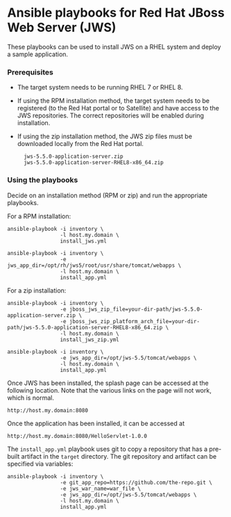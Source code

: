 # Ansible playbooks for Red Hat JBoss Web Server (JWS)

These playbooks can be used to install JWS on a RHEL system and deploy a sample application.

### Prerequisites

* The target system needs to be running RHEL 7 or RHEL 8.
* If using the RPM installation method, the target system needs to be registered (to the Red Hat portal or to Satellite) and have access to the JWS repositories.  The correct repositories will be enabled during installation.
* If using the zip installation method, the JWS zip files must be downloaded locally from the Red Hat portal.

        jws-5.5.0-application-server.zip
        jws-5.5.0-application-server-RHEL8-x86_64.zip

### Using the playbooks

Decide on an installation method (RPM or zip) and run the appropriate playbooks.

For a RPM installation:

    ansible-playbook -i inventory \
                     -l host.my.domain \
                     install_jws.yml

    ansible-playbook -i inventory \
                     -e jws_app_dir=/opt/rh/jws5/root/usr/share/tomcat/webapps \
                     -l host.my.domain \
                     install_app.yml

For a zip installation:

    ansible-playbook -i inventory \
                     -e jboss_jws_zip_file=your-dir-path/jws-5.5.0-application-server.zip \
                     -e jboss_jws_zip_platform_arch_file=your-dir-path/jws-5.5.0-application-server-RHEL8-x86_64.zip \
                     -l host.my.domain \
                     install_jws_zip.yml

    ansible-playbook -i inventory \
                     -e jws_app_dir=/opt/jws-5.5/tomcat/webapps \
                     -l host.my.domain \
                     install_app.yml

Once JWS has been installed, the splash page can be accessed at the following location.  Note that the various links on the page will not work, which is normal.

    http://host.my.domain:8080

Once the application has been installed, it can be accessed at

    http://host.my.domain:8080/HelloServlet-1.0.0

The `install_app.yml` playbook uses git to copy a repository that has a pre-built artifact in the `target` directory.  The git repository and artifact can be specified via variables:

    ansible-playbook -i inventory \
                     -e git_app_repo=https://github.com/the-repo.git \
                     -e jws_war_name=war_file \
                     -e jws_app_dir=/opt/jws-5.5/tomcat/webapps \
                     -l host.my.domain \
                     install_app.yml
